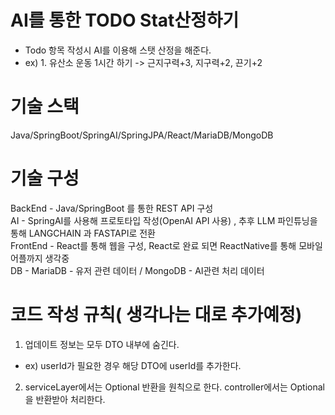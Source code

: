 # AI를 통한 TODO Stat산정하기 
- Todo 항목 작성시 AI를 이용해 스탯 산정을 해준다. <br>
- ex) 1. 유산소 운동 1시간 하기 -> 근지구력+3, 지구력+2, 끈기+2 <br>


# 기술 스택
Java/SpringBoot/SpringAI/SpringJPA/React/MariaDB/MongoDB <br>

# 기술 구성
BackEnd - Java/SpringBoot 를 통한 REST API 구성 <br>
AI - SpringAI를 사용해 프로토타입 작성(OpenAI API 사용) , 추후 LLM 파인튜닝을 통해 LANGCHAIN 과 FASTAPI로 전환 <br>
FrontEnd - React를 통해 웹을 구성, React로 완료 되면 ReactNative를 통해 모바일 어플까지 생각중 <br>
DB - MariaDB - 유저 관련 데이터 / MongoDB - AI관련 처리 데이터


# 코드 작성 규칙( 생각나는 대로 추가예정)

1. 업데이트 정보는 모두 DTO 내부에 숨긴다.
- ex) userId가 필요한 경우 해당 DTO에 userId를 추가한다.

2. serviceLayer에서는 Optional 반환을 원칙으로 한다. controller에서는 Optional을 반환받아 처리한다. 
